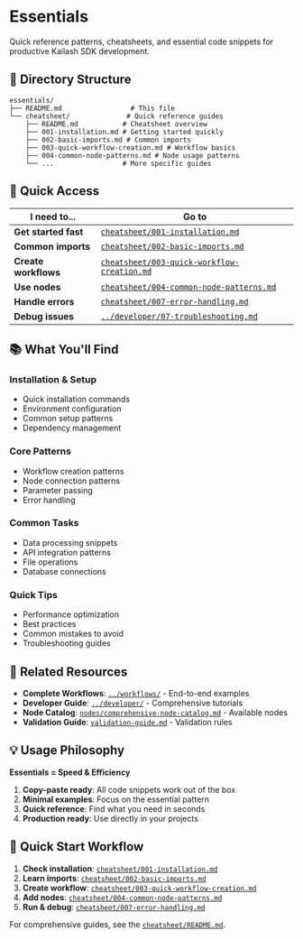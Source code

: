 # Essentials

Quick reference patterns, cheatsheets, and essential code snippets for productive Kailash SDK development.

## 📁 Directory Structure

```
essentials/
├── README.md                 # This file
└── cheatsheet/              # Quick reference guides
    ├── README.md           # Cheatsheet overview
    ├── 001-installation.md # Getting started quickly
    ├── 002-basic-imports.md # Common imports
    ├── 003-quick-workflow-creation.md # Workflow basics
    ├── 004-common-node-patterns.md # Node usage patterns
    └── ...                 # More specific guides
```

## 🚀 Quick Access

| **I need to...** | **Go to** |
|-------------------|-----------|
| **Get started fast** | [`cheatsheet/001-installation.md`](cheatsheet/001-installation.md) |
| **Common imports** | [`cheatsheet/002-basic-imports.md`](cheatsheet/002-basic-imports.md) |
| **Create workflows** | [`cheatsheet/003-quick-workflow-creation.md`](cheatsheet/003-quick-workflow-creation.md) |
| **Use nodes** | [`cheatsheet/004-common-node-patterns.md`](cheatsheet/004-common-node-patterns.md) |
| **Handle errors** | [`cheatsheet/007-error-handling.md`](cheatsheet/007-error-handling.md) |
| **Debug issues** | [`../developer/07-troubleshooting.md`](../developer/07-troubleshooting.md) |

## 📚 What You'll Find

### Installation & Setup
- Quick installation commands
- Environment configuration
- Common setup patterns
- Dependency management

### Core Patterns
- Workflow creation patterns
- Node connection patterns
- Parameter passing
- Error handling

### Common Tasks
- Data processing snippets
- API integration patterns
- File operations
- Database connections

### Quick Tips
- Performance optimization
- Best practices
- Common mistakes to avoid
- Troubleshooting guides

## 🔗 Related Resources

- **Complete Workflows**: [`../workflows/`](../workflows/) - End-to-end examples
- **Developer Guide**: [`../developer/`](../developer/) - Comprehensive tutorials
- **Node Catalog**: [`nodes/comprehensive-node-catalog.md`](../nodes/comprehensive-node-catalog.md) - Available nodes
- **Validation Guide**: [`validation-guide.md`](../validation-guide.md) - Validation rules

## 💡 Usage Philosophy

**Essentials = Speed & Efficiency**

1. **Copy-paste ready**: All code snippets work out of the box
2. **Minimal examples**: Focus on the essential pattern
3. **Quick reference**: Find what you need in seconds
4. **Production ready**: Use directly in your projects

## 🎯 Quick Start Workflow

1. **Check installation**: [`cheatsheet/001-installation.md`](cheatsheet/001-installation.md)
2. **Learn imports**: [`cheatsheet/002-basic-imports.md`](cheatsheet/002-basic-imports.md)
3. **Create workflow**: [`cheatsheet/003-quick-workflow-creation.md`](cheatsheet/003-quick-workflow-creation.md)
4. **Add nodes**: [`cheatsheet/004-common-node-patterns.md`](cheatsheet/004-common-node-patterns.md)
5. **Run & debug**: [`cheatsheet/007-error-handling.md`](cheatsheet/007-error-handling.md)

For comprehensive guides, see the [`cheatsheet/README.md`](cheatsheet/README.md).
